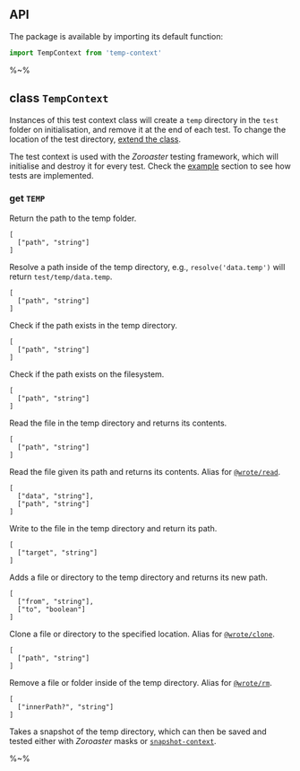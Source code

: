 ## API

The package is available by importing its default function:

```js
import TempContext from 'temp-context'
```

%~%

## **class `TempContext`**

Instances of this test context class will create a `temp` directory in the `test` folder on initialisation, and remove it at the end of each test. To change the location of the test directory, [extend the class](#extending).

The test context is used with the _Zoroaster_ testing framework, which will initialise and destroy it for every test. Check the [example](#example) section to see how tests are implemented.

### get `TEMP`

Return the path to the temp folder.

```### resolve => string
[
  ["path", "string"]
]
```

Resolve a path inside of the temp directory, e.g., `resolve('data.temp')` will return `test/temp/data.temp`.

```### async exists => boolean
[
  ["path", "string"]
]
```

Check if the path exists in the temp directory.

```### async existsGlobal => boolean
[
  ["path", "string"]
]
```

Check if the path exists on the filesystem.

```### async read => string
[
  ["path", "string"]
]
```

Read the file in the temp directory and returns its contents.

```### async readGlobal => string
[
  ["path", "string"]
]
```

Read the file given its path and returns its contents. Alias for [`@wrote/read`](https://github.com/wrote/read).

```### async write => string
[
  ["data", "string"],
  ["path", "string"]
]
```

Write to the file in the temp directory and return its path.

```### async add => string
[
  ["target", "string"]
]
```

Adds a file or directory to the temp directory and returns its new path.

```### async clone
[
  ["from", "string"],
  ["to", "boolean"]
]
```

Clone a file or directory to the specified location. Alias for [`@wrote/clone`](https://github.com/wrote/clone).

```### async rm
[
  ["path", "string"]
]
```

Remove a file or folder inside of the temp directory. Alias for [`@wrote/rm`](https://github.com/wrote/rm).

```### async snapshot => string
[
  ["innerPath?", "string"]
]
```

Takes a snapshot of the temp directory, which can then be saved and tested either with _Zoroaster_ masks or [`snapshot-context`](https://github.com/artdecocode/snapshot-context).

%~%